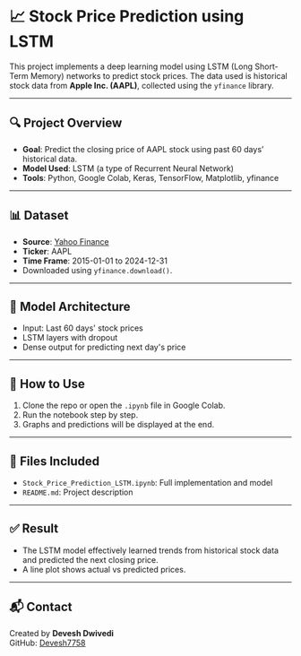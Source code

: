 # 📈 Stock Price Prediction using LSTM

This project implements a deep learning model using LSTM (Long Short-Term Memory) networks to predict stock prices. The data used is historical stock data from **Apple Inc. (AAPL)**, collected using the `yfinance` library.

---

## 🔍 Project Overview

- **Goal**: Predict the closing price of AAPL stock using past 60 days’ historical data.
- **Model Used**: LSTM (a type of Recurrent Neural Network)
- **Tools**: Python, Google Colab, Keras, TensorFlow, Matplotlib, yfinance

---

## 📊 Dataset

- **Source**: [Yahoo Finance](https://finance.yahoo.com/)
- **Ticker**: AAPL
- **Time Frame**: 2015-01-01 to 2024-12-31
- Downloaded using `yfinance.download()`.

---

## 🧠 Model Architecture

- Input: Last 60 days' stock prices
- LSTM layers with dropout
- Dense output for predicting next day's price

---

## 🔗 How to Use

1. Clone the repo or open the `.ipynb` file in Google Colab.
2. Run the notebook step by step.
3. Graphs and predictions will be displayed at the end.

---

## 📁 Files Included

- `Stock_Price_Prediction_LSTM.ipynb`: Full implementation and model
- `README.md`: Project description

---

## ✅ Result

- The LSTM model effectively learned trends from historical stock data and predicted the next closing price.
- A line plot shows actual vs predicted prices.

---

## 📬 Contact

Created by **Devesh Dwivedi**  
GitHub: [Devesh7758](https://github.com/Devesh7758)
